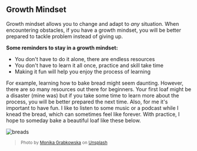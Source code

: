 ## Growth Mindset
Growth mindset allows you to change and adapt to *any* situation. When encountering obstacles, if you have a growth mindset, you will be better prepared to tackle problem instead of giving up. 

**Some reminders to stay in a growth mindset:**
- You don't have to do it alone, there are endless resources
- You don't have to learn it all once, practice and skill take time
- Making it fun will help you enjoy the process of learning


For example, learning how to bake bread might seem daunting. However, there are so many resources out there for beginners. Your first loaf might be a disaster (mine was) but if you take some time to learn more about the process, you will be better prepared the next time. Also, for me it's important to have fun. I like to listen to some music or a podcast while I knead the bread, which can sometimes feel like forever. With practice, I hope to someday bake a beautiful loaf like these below.

![breads](https://user-images.githubusercontent.com/117950255/201762210-637c878a-ea54-4ce7-ab74-1195d8db5d2c.jpg)

><sub>Photo by <a href="https://unsplash.com/@moniqa?utm_source=unsplash&utm_medium=referral&utm_content=creditCopyText">Monika Grabkowska</a> on <a href="https://unsplash.com/?utm_source=unsplash&utm_medium=referral&utm_content=creditCopyText">Unsplash</a></sub>